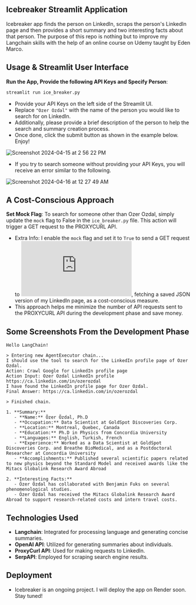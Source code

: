 ## Icebreaker Streamlit Application

Icebreaker app finds the person on LinkedIn, scraps the person's LinkedIn page and then provides a short summary and two interesting facts about that person. 
The purpose of this repo is nothing but to improve my Langchain skills with the help of an online course on Udemy taught by Eden Marco.

## Usage & Streamlit User Interface

**Run the App, Provide the following API Keys and Specify Person**:

```python
streamlit run ice_breaker.py
```

- Provide your API Keys on the left side of the Streamlit UI.
- Replace `"Ozer Ozdal"` with the name of the person you would like to search for on LinkedIn.
- Additionally, please provide a brief description of the person to help the search and summary creation process. 
- Once done, click the submit button as shown in the example below. Enjoy!

![Screenshot 2024-04-15 at 2 56 22 PM](https://github.com/oozdal/ice-breaker-app/assets/34719109/261f74b5-b9be-424e-986e-7997debe4829)

- If you try to search someone without providing your API Keys, you will receive an error similar to the following.

![Screenshot 2024-04-16 at 12 27 49 AM](https://github.com/oozdal/ice-breaker-app/assets/34719109/1c1ae22a-7ffe-4722-8895-8f427905e31b)


## A Cost-Conscious Approach

**Set Mock Flag**: To search for someone other than Ozer Ozdal, simply update the `mock` flag to False in the `ice_breaker.py` file. This action will trigger a GET request to the PROXYCURL API. 
- Extra Info: I enable the `mock` flag and set it to `True` to send a GET request to ![GitHub Gist](https://gist.githubusercontent.com/oozdal/15a23c0428f361beff94f02775492592/raw/7f880c0a51feb4c32ed1057d557e7bb1ba8382f3/ozer-ozdal.json), 
fetching a saved JSON version of my LinkedIn page, as a cost-conscious measure.
- This approach helps me minimize the number of API requests sent to the PROXYCURL API during the development phase and save money.

## Some Screenshots From the Development Phase

```console
Hello LangChain!

> Entering new AgentExecutor chain...
I should use the tool to search for the LinkedIn profile page of Ozer Ozdal.
Action: Crawl Google for LinkedIn profile page
Action Input: Ozer Ozdal LinkedIn profile https://ca.linkedin.com/in/ozerozdal
I have found the LinkedIn profile page for Ozer Ozdal.
Final Answer: https://ca.linkedin.com/in/ozerozdal

> Finished chain.

1. **Summary:**
   - **Name:** Özer Özdal, Ph.D
   - **Occupation:** Data Scientist at GoldSpot Discoveries Corp.
   - **Location:** Montreal, Quebec, Canada
   - **Education:** Ph.D in Physics from Concordia University
   - **Languages:** English, Turkish, French
   - **Experience:** Worked as a Data Scientist at GoldSpot Discoveries Corp. and Breathe BioMedical, and as a Postdoctoral Researcher at Concordia University
   - **Accomplishments:** Published several scientific papers related to new physics beyond the Standard Model and received awards like the Mitacs Globalink Research Award Abroad

2. **Interesting Facts:**
   - Özer Özdal has collaborated with Benjamin Fuks on several phenomenological studies.
   - Özer Özdal has received the Mitacs Globalink Research Award Abroad to support research-related costs and intern travel costs.
```

## Technologies Used

- **Langchain**: Integrated for processing language and generating concise summaries.
- **OpenAI API**: Utilized for generating summaries about individuals.
- **ProxyCurl API**: Used for making requests to LinkedIn.
- **SerpAPI**: Employed for scraping search engine results.

## Deployment

- Icebreaker is an ongoing project. I will deploy the app on Render soon. Stay tuned!

